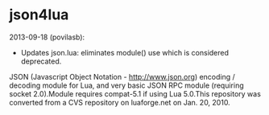 json4lua
========

2013-09-18 (povilasb):
- Updates json.lua: eliminates module() use which is considered deprecated.

JSON (Javascript Object Notation - http://www.json.org) encoding / decoding module for Lua, and very basic JSON RPC module (requiring socket 2.0).Module requires compat-5.1 if using Lua 5.0.This repository was converted from a CVS repository on luaforge.net on Jan. 20, 2010.
